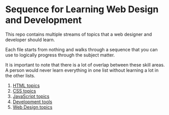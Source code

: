 # Sequence for Learning Web Design and Development

This repo contains multiple streams of topics that a web designer and developer should learn.

Each file starts from nothing and walks through a sequence that you can use to logically progress through the subject matter.

It is important to note that there is a lot of overlap between these skill areas. A person would never learn everything in one list without learning a lot in the other lists.

1. [HTML topics](./html.md)
2. [CSS topics](./css.md)
3. [JavaScript topics](./js.md)
4. [Development tools](./tools.md)
5. [Web Design topics](./design.md)
